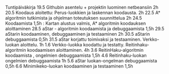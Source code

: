 Tuntipäiväkirja
19.5 Githubin asentelu + projektin luominen netbeansiin 2h
20.5 Koodaus aloitettu: Perus-luokkien ja laskennan koodausta. 2h
22.5 A* algoritmin tutkimista ja ohjelman toteutuksen suunnittelua 2h
24.5 Koodaamista 1,5h : Kartan alustus valmis, A* algoritmin koodauksen aloittaminen
28.5 aStar - algoritmin koodaamista ja debuggaamista 1,5h
29.5 aStarin koodaaminen, debuggaaminen ja testaaminen 2h
30.5 aStarin debuggaamista 0,5h
31.5 aStar korjattu toimivaksi ja testaaminen. Verkko-luokan aloittelu. 1h
1.6  Verkko-luokka koodattu ja testatty. Reitinhaku-algoritmin koodaamisen aloittaminen. 4h
3.6 ReitinHaku-algoritmin koodaamista , ongelmien debuggaamista 1,5h
4.6 Reitinhaku-luokan ongelmien debuggaamista 1h
5.6 aStar luokan-ongelman debuggaamista 0,5h
6.6 Minimikeko-luokan koodaaminen ja testaaminen 1,5h
